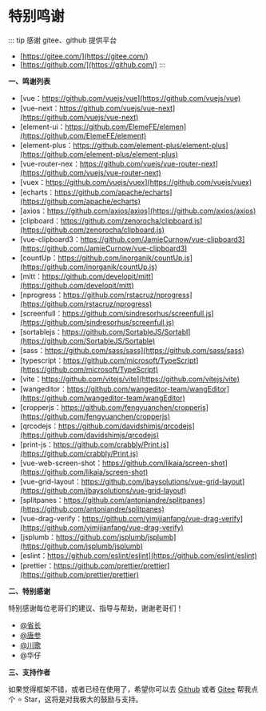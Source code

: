 # 特别鸣谢

::: tip 感谢 gitee、github 提供平台

- [https://gitee.com/](https://gitee.com/)
- [https://github.com/](https://github.com/)
  :::

<p style="font-weight: bold;">一、鸣谢列表</p>

- [vue：https://github.com/vuejs/vue](https://github.com/vuejs/vue)
- [vue-next：https://github.com/vuejs/vue-next](https://github.com/vuejs/vue-next)
- [element-ui：https://github.com/ElemeFE/elemen](https://github.com/ElemeFE/element)
- [element-plus：https://github.com/element-plus/element-plus](https://github.com/element-plus/element-plus)
- [vue-router-nex：https://github.com/vuejs/vue-router-next](https://github.com/vuejs/vue-router-next)
- [vuex：https://github.com/vuejs/vuex](https://github.com/vuejs/vuex)
- [echarts：https://github.com/apache/echarts](https://github.com/apache/echarts)
- [axios：https://github.com/axios/axios](https://github.com/axios/axios)
- [clipboard：https://github.com/zenorocha/clipboard.js](https://github.com/zenorocha/clipboard.js)
- [vue-clipboard3：https://github.com/JamieCurnow/vue-clipboard3](https://github.com/JamieCurnow/vue-clipboard3)
- [countUp：https://github.com/inorganik/countUp.js](https://github.com/inorganik/countUp.js)
- [mitt：https://github.com/developit/mitt](https://github.com/developit/mitt)
- [nprogress：https://github.com/rstacruz/nprogress](https://github.com/rstacruz/nprogress)
- [screenfull：https://github.com/sindresorhus/screenfull.js](https://github.com/sindresorhus/screenfull.js)
- [sortablejs：https://github.com/SortableJS/Sortabl](https://github.com/SortableJS/Sortable)
- [sass：https://github.com/sass/sass](https://github.com/sass/sass)
- [typescript：https://github.com/microsoft/TypeScript](https://github.com/microsoft/TypeScript)
- [vite：https://github.com/vitejs/vite](https://github.com/vitejs/vite)
- [wangeditor：https://github.com/wangeditor-team/wangEditor](https://github.com/wangeditor-team/wangEditor)
- [cropperjs：https://github.com/fengyuanchen/cropperjs](https://github.com/fengyuanchen/cropperjs)
- [qrcodejs：https://github.com/davidshimjs/qrcodejs](https://github.com/davidshimjs/qrcodejs)
- [print-js：https://github.com/crabbly/Print.js](https://github.com/crabbly/Print.js)
- [vue-web-screen-shot：https://github.com/likaia/screen-shot](https://github.com/likaia/screen-shot)
- [vue-grid-layout：https://github.com/jbaysolutions/vue-grid-layout](https://github.com/jbaysolutions/vue-grid-layout)
- [splitpanes：https://github.com/antoniandre/splitpanes](https://github.com/antoniandre/splitpanes)
- [vue-drag-verify：https://github.com/yimijianfang/vue-drag-verify](https://github.com/yimijianfang/vue-drag-verify)
- [jsplumb：https://github.com/jsplumb/jsplumb](https://github.com/jsplumb/jsplumb)
- [eslint：https://github.com/eslint/eslint](https://github.com/eslint/eslint)
- [prettier：https://github.com/prettier/prettier](https://github.com/prettier/prettier)

<p style="font-weight: bold;">二、特别感谢</p>

特别感谢每位老哥们的建议、指导与帮助，谢谢老哥们！

- [@省长](https://gitee.com/click33/sa-plus)
- [@唐参](https://gitee.com/jskz/Jskz-SpringCloud)
- [@川歌](https://gitee.com/chuange)
- @华仔

<p style="font-weight: bold;">三、支持作者</p>

如果觉得框架不错，或者已经在使用了，希望你可以去 [Github](https://github.com/lyt-Top/vue-next-admin) 或者 [Gitee](https://gitee.com/lyt-top/vue-next-admin) 帮我点个 ⭐ Star，这将是对我极大的鼓励与支持。
